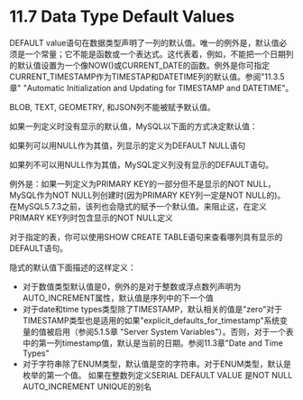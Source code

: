 # 11.7 Data Type Default Values

DEFAULT value语句在数据类型声明了一列的默认值。唯一的例外是，默认值必须是一个常量；它不能是函数或一个表达式。这代表着，例如，不能把一个日期列的默认值设置为一个像NOW\(\)或CURRENT\_DATE的函数。例外是你可指定CURRENT\_TIMESTAMP作为TIMESTAP和DATETIME列的默认值。参阅"11.3.5章" "Automatic Initialization and Updating for TIMESTAMP and DATETIME"。

BLOB, TEXT, GEOMETRY, 和JSON列不能被赋予默认值。

如果一列定义时没有显示的默认值，MySQL以下面的方式决定默认值：

如果列可以用NULL作为其值，列显示的定义为DEFAULT NULL语句

如果列不可以用NULL作为其值，MySQL定义列没有显示的DEFAULT语句。

例外是：如果一列定义为PRIMARY KEY的一部分但不是显示的NOT NULL，MySQL作为NOT NULL列创建时\(因为PRIMARY KEY列一定是NOT NULL的\)。 在MySQL5.7.3之前，该列也会隐式的赋予一个默认值。来阻止这，在定义PRIMARY KEY列时包含显示的NOT NULL定义





对于指定的表，你可以使用SHOW CREATE TABLE语句来查看哪列具有显示的DEFAULT语句。

隐式的默认值下面描述的这样定义：

* 对于数值类型默认值是0，例外的是对于整数或浮点数列声明为AUTO\_INCREMENT属性，默认值是序列中的下一个值
* 对于date和time types类型除了TIMESTAMP，默认相关的值是"zero"对于TIMESTAMP类型也是适用的如果"explicit\_defaults\_for\_timestamp"系统变量的值被启用（参阅5.1.5章 "Server System Variables"）。否则，对于一个表中的第一列timestamp值，默认是当前的日期。参阅11.3章"Date and Time Types"
* 对于字符串除了ENUM类型，默认值是空的字符串。对于ENUM类型，默认是枚举的第一个值。 
如果在整数列定义SERIAL DEFAULT VALUE 是NOT NULL AUTO_INCREMENT UNIQUE的别名


